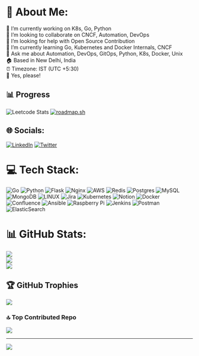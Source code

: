 # 💫 About Me:
🔭 I’m currently working on K8s, Go, Python<br>
👯 I’m looking to collaborate on CNCF, Automation, DevOps<br>
🤝 I’m looking for help with Open Source Contribution<br>
🌱 I’m currently learning Go, Kubernetes and Docker Internals, CNCF <br>
💬 Ask me about Automation, DevOps, GitOps, Python, K8s, Docker, Unix <br> 
🏠 Based in New Delhi, India <br>
⏰ Timezone: IST (UTC +5:30) <br>
🍵 Yes, please! <br>

## 📊 Progress
![Leetcode Stats](https://leetcard.jacoblin.cool/c0dehu1k)
[![roadmap.sh](https://api.roadmap.sh/v1-badge/wide/649bf194d99c9d67319c6282?variant=dark&roadmaps=golang%2Ckubernetes%2Cpython%2Csystem-design)](https://roadmap.sh)


## 🌐 Socials:
[![LinkedIn](https://img.shields.io/badge/LinkedIn-%230077B5.svg?logo=linkedin&logoColor=white)](https://linkedin.com/in/c0dehu1k) [![Twitter](https://img.shields.io/badge/Twitter-%231DA1F2.svg?logo=Twitter&logoColor=white)](https://twitter.com/c0dehu1k) 

# 💻 Tech Stack:
![Go](https://img.shields.io/badge/go-%2300ADD8.svg?style=flat&logo=go&logoColor=white) ![Python](https://img.shields.io/badge/python-3670A0?style=flat&logo=python&logoColor=ffdd54) ![Flask](https://img.shields.io/badge/flask-%23000.svg?style=flat&logo=flask&logoColor=white) ![Nginx](https://img.shields.io/badge/nginx-%23009639.svg?style=flat&logo=nginx&logoColor=white) ![AWS](https://img.shields.io/badge/AWS-%23FF9900.svg?style=flat&logo=amazon-aws&logoColor=white) ![Redis](https://img.shields.io/badge/redis-%23DD0031.svg?style=flat&logo=redis&logoColor=white) ![Postgres](https://img.shields.io/badge/postgres-%23316192.svg?style=flat&logo=postgresql&logoColor=white) ![MySQL](https://img.shields.io/badge/mysql-%2300f.svg?style=flat&logo=mysql&logoColor=white) ![MongoDB](https://img.shields.io/badge/MongoDB-%234ea94b.svg?style=flat&logo=mongodb&logoColor=white) ![LINUX](https://img.shields.io/badge/Linux-FCC624?style=flat&logo=linux&logoColor=black) ![Jira](https://img.shields.io/badge/jira-%230A0FFF.svg?style=flat&logo=jira&logoColor=white) ![Kubernetes](https://img.shields.io/badge/kubernetes-%23326ce5.svg?style=flat&logo=kubernetes&logoColor=white) ![Notion](https://img.shields.io/badge/Notion-%23000000.svg?style=flat&logo=notion&logoColor=white) ![Docker](https://img.shields.io/badge/docker-%230db7ed.svg?style=flat&logo=docker&logoColor=white) ![Confluence](https://img.shields.io/badge/confluence-%23172BF4.svg?style=flat&logo=confluence&logoColor=white) ![Ansible](https://img.shields.io/badge/ansible-%231A1918.svg?style=flat&logo=ansible&logoColor=white) ![Raspberry Pi](https://img.shields.io/badge/-RaspberryPi-C51A4A?style=flat&logo=Raspberry-Pi) ![Jenkins](https://img.shields.io/badge/jenkins-%232C5263.svg?style=flat&logo=jenkins&logoColor=white) ![Postman](https://img.shields.io/badge/Postman-FF6C37?style=flat&logo=postman&logoColor=white) ![ElasticSearch](https://img.shields.io/badge/-ElasticSearch-005571?style=flat&logo=elasticsearch)

# 📊 GitHub Stats:
![](https://github-readme-stats.vercel.app/api?username=c0dehu1k&theme=onedark&hide_border=true&include_all_commits=true&count_private=true)<br/>
![](https://github-readme-streak-stats.herokuapp.com/?user=c0dehu1k&theme=onedark&hide_border=true)<br/>
![](https://github-readme-stats.vercel.app/api/top-langs/?username=c0dehu1k&theme=onedark&hide_border=true&include_all_commits=true&count_private=true&layout=compact)

## 🏆 GitHub Trophies
![](https://github-profile-trophy.vercel.app/?username=c0dehu1k&theme=onedark&no-frame=false&no-bg=false&margin-w=4)

### 🔝 Top Contributed Repo
![](https://github-contributor-stats.vercel.app/api?username=c0dehu1k&limit=5&theme=onedark&combine_all_yearly_contributions=true)

---
[![](https://visitcount.itsvg.in/api?id=c0dehu1k&icon=2&color=9)](https://visitcount.itsvg.in)

<!-- Proudly created with GPRM ( https://gprm.itsvg.in ) -->
